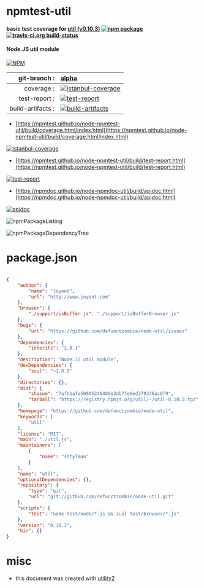 # npmtest-util

#### basic test coverage for  [util (v0.10.3)](https://github.com/defunctzombie/node-util)  [![npm package](https://img.shields.io/npm/v/npmtest-util.svg?style=flat-square)](https://www.npmjs.org/package/npmtest-util) [![travis-ci.org build-status](https://api.travis-ci.org/npmtest/node-npmtest-util.svg)](https://travis-ci.org/npmtest/node-npmtest-util)

#### Node.JS util module

[![NPM](https://nodei.co/npm/util.png?downloads=true&downloadRank=true&stars=true)](https://www.npmjs.com/package/util)

| git-branch : | [alpha](https://github.com/npmtest/node-npmtest-util/tree/alpha)|
|--:|:--|
| coverage : | [![istanbul-coverage](https://npmtest.github.io/node-npmtest-util/build/coverage.badge.svg)](https://npmtest.github.io/node-npmtest-util/build/coverage.html/index.html)|
| test-report : | [![test-report](https://npmtest.github.io/node-npmtest-util/build/test-report.badge.svg)](https://npmtest.github.io/node-npmtest-util/build/test-report.html)|
| build-artifacts : | [![build-artifacts](https://npmtest.github.io/node-npmtest-util/glyphicons_144_folder_open.png)](https://github.com/npmtest/node-npmtest-util/tree/gh-pages/build)|

- [https://npmtest.github.io/node-npmtest-util/build/coverage.html/index.html](https://npmtest.github.io/node-npmtest-util/build/coverage.html/index.html)

[![istanbul-coverage](https://npmtest.github.io/node-npmtest-util/build/screenCapture.buildCi.browser.%252Ftmp%252Fbuild%252Fcoverage.lib.html.png)](https://npmtest.github.io/node-npmtest-util/build/coverage.html/index.html)

- [https://npmtest.github.io/node-npmtest-util/build/test-report.html](https://npmtest.github.io/node-npmtest-util/build/test-report.html)

[![test-report](https://npmtest.github.io/node-npmtest-util/build/screenCapture.buildCi.browser.%252Ftmp%252Fbuild%252Ftest-report.html.png)](https://npmtest.github.io/node-npmtest-util/build/test-report.html)

- [https://npmdoc.github.io/node-npmdoc-util/build/apidoc.html](https://npmdoc.github.io/node-npmdoc-util/build/apidoc.html)

[![apidoc](https://npmdoc.github.io/node-npmdoc-util/build/screenCapture.buildCi.browser.%252Ftmp%252Fbuild%252Fapidoc.html.png)](https://npmdoc.github.io/node-npmdoc-util/build/apidoc.html)

![npmPackageListing](https://npmtest.github.io/node-npmtest-util/build/screenCapture.npmPackageListing.svg)

![npmPackageDependencyTree](https://npmtest.github.io/node-npmtest-util/build/screenCapture.npmPackageDependencyTree.svg)



# package.json

```json

{
    "author": {
        "name": "Joyent",
        "url": "http://www.joyent.com"
    },
    "browser": {
        "./support/isBuffer.js": "./support/isBufferBrowser.js"
    },
    "bugs": {
        "url": "https://github.com/defunctzombie/node-util/issues"
    },
    "dependencies": {
        "inherits": "2.0.1"
    },
    "description": "Node.JS util module",
    "devDependencies": {
        "zuul": "~1.0.9"
    },
    "directories": {},
    "dist": {
        "shasum": "7afb1afe50805246489e3db7fe0ed379336ac0f9",
        "tarball": "https://registry.npmjs.org/util/-/util-0.10.3.tgz"
    },
    "homepage": "https://github.com/defunctzombie/node-util",
    "keywords": [
        "util"
    ],
    "license": "MIT",
    "main": "./util.js",
    "maintainers": [
        {
            "name": "shtylman"
        }
    ],
    "name": "util",
    "optionalDependencies": {},
    "repository": {
        "type": "git",
        "url": "git://github.com/defunctzombie/node-util.git"
    },
    "scripts": {
        "test": "node test/node/*.js && zuul test/browser/*.js"
    },
    "version": "0.10.3",
    "bin": {}
}
```



# misc
- this document was created with [utility2](https://github.com/kaizhu256/node-utility2)
